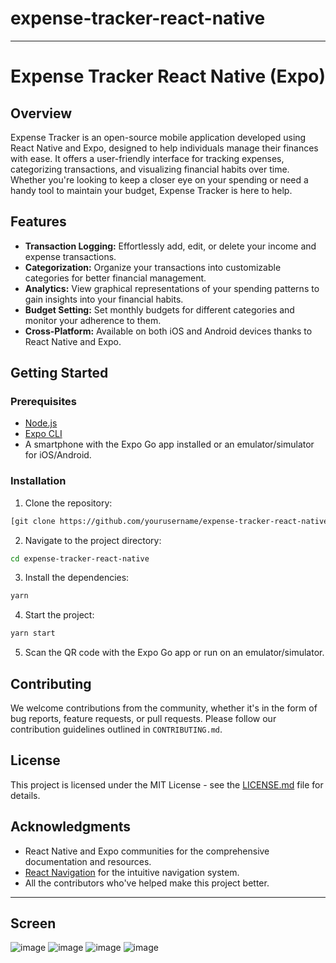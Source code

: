 # expense-tracker-react-native

---

# Expense Tracker React Native (Expo)

## Overview

Expense Tracker is an open-source mobile application developed using React Native and Expo, designed to help individuals manage their finances with ease. It offers a user-friendly interface for tracking expenses, categorizing transactions, and visualizing financial habits over time. Whether you're looking to keep a closer eye on your spending or need a handy tool to maintain your budget, Expense Tracker is here to help.

## Features

- **Transaction Logging:** Effortlessly add, edit, or delete your income and expense transactions.
- **Categorization:** Organize your transactions into customizable categories for better financial management.
- **Analytics:** View graphical representations of your spending patterns to gain insights into your financial habits.
- **Budget Setting:** Set monthly budgets for different categories and monitor your adherence to them.
- **Cross-Platform:** Available on both iOS and Android devices thanks to React Native and Expo.

## Getting Started

### Prerequisites

- [Node.js](https://nodejs.org/)
- [Expo CLI](https://expo.dev/tools#cli)
- A smartphone with the Expo Go app installed or an emulator/simulator for iOS/Android.

### Installation

1. Clone the repository:

```sh
[git clone https://github.com/yourusername/expense-tracker-react-native.git](https://github.com/TheProgerOne/expense-tracker-react-native.git)
```

2. Navigate to the project directory:

```sh
cd expense-tracker-react-native
```

3. Install the dependencies:

```sh
yarn
```

4. Start the project:

```sh
yarn start
```

5. Scan the QR code with the Expo Go app or run on an emulator/simulator.


## Contributing

We welcome contributions from the community, whether it's in the form of bug reports, feature requests, or pull requests. Please follow our contribution guidelines outlined in `CONTRIBUTING.md`.

## License

This project is licensed under the MIT License - see the [LICENSE.md](LICENSE) file for details.

## Acknowledgments

- React Native and Expo communities for the comprehensive documentation and resources.
- [React Navigation](https://reactnavigation.org/) for the intuitive navigation system.
- All the contributors who've helped make this project better.

---
## Screen
![image](https://github.com/TheProgerOne/expense-tracker-react-native/assets/89520927/c203ff2e-77e0-48cc-b321-78d4e64f74fa)
![image](https://github.com/TheProgerOne/expense-tracker-react-native/assets/89520927/72202034-1271-4deb-9f3b-9d2296b5df3e)
![image](https://github.com/TheProgerOne/expense-tracker-react-native/assets/89520927/842cd119-f584-45fe-abb1-bfdce25e5ed0)
![image](https://github.com/TheProgerOne/expense-tracker-react-native/assets/89520927/fde771e5-3447-4f98-93ff-3f04e7ed98bd)


